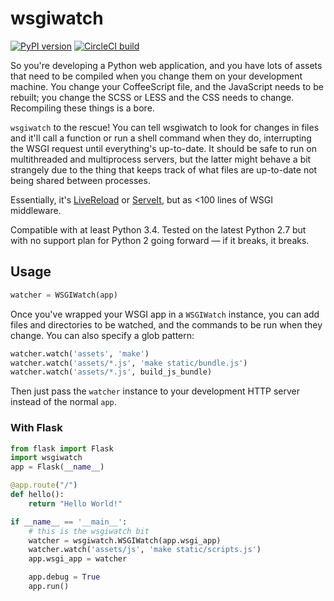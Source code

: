 # wsgiwatch

[![PyPI version](https://badge.fury.io/py/wsgiwatch.svg)](https://pypi.python.org/pypi/wsgiwatch)&nbsp;[![CircleCI build](https://circleci.com/gh/dpk/wsgiwatch.svg?style=shield)](https://circleci.com/gh/dpk/wsgiwatch)

So you're developing a Python web application, and you have lots of assets that need to be compiled when you change them on your development machine. You change your CoffeeScript file, and the JavaScript needs to be rebuilt; you change the SCSS or LESS and the CSS needs to change. Recompiling these things is a bore.

`wsgiwatch` to the rescue! You can tell wsgiwatch to look for changes in files and it'll call a function or run a shell command when they do, interrupting the WSGI request until everything's up-to-date. It should be safe to run on multithreaded and multiprocess servers, but the latter might behave a bit strangely due to the thing that keeps track of what files are up-to-date not being shared between processes.

Essentially, it's [LiveReload][lr] or [ServeIt][si], but as <100 lines of WSGI middleware.

Compatible with at least Python 3.4. Tested on the latest Python 2.7 but with no support plan for Python 2 going forward — if it breaks, it breaks.

[lr]: https://livereload.readthedocs.org/en/latest/
[si]: https://github.com/garybernhardt/serveit

## Usage

```python
watcher = WSGIWatch(app)
```

Once you've wrapped your WSGI app in a `WSGIWatch` instance, you can add files and directories to be watched, and the commands to be run when they change. You can also specify a glob pattern:

```python
watcher.watch('assets', 'make')
watcher.watch('assets/*.js', 'make static/bundle.js')
watcher.watch('assets/*.js', build_js_bundle)
```

Then just pass the `watcher` instance to your development HTTP server instead of the normal `app`.

### With Flask

```python
from flask import Flask
import wsgiwatch
app = Flask(__name__)

@app.route("/")
def hello():
    return "Hello World!"

if __name__ == '__main__':
    # this is the wsgiwatch bit
    watcher = wsgiwatch.WSGIWatch(app.wsgi_app)
    watcher.watch('assets/js', 'make static/scripts.js')
    app.wsgi_app = watcher

    app.debug = True
    app.run()

``` 
